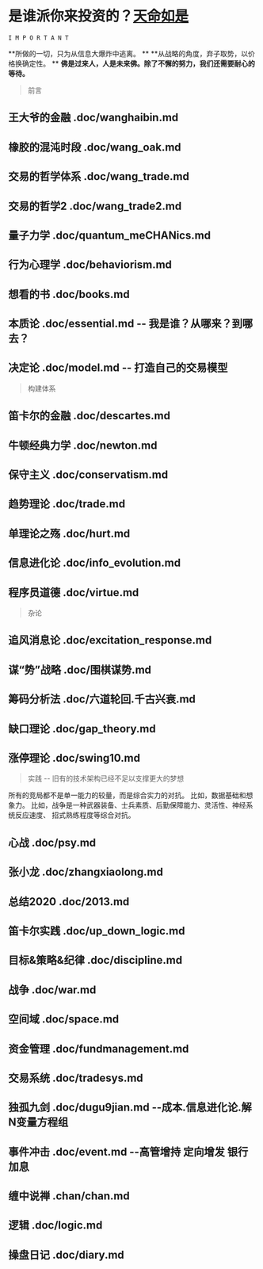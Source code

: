 # 是谁派你来投资的？[天命如是](http://news.imeigu.com/a/1306330639828.html)

    I M P O R T A N T

  **所做的一切，只为从信息大爆炸中逃离。                          **
  **从战略的角度，弃子取势，以价格换确定性。                      **
  **佛是过来人，人是未来佛。除了不懈的努力，我们还需要耐心的等待。**

> 前言

## 王大爷的金融   .doc/wanghaibin.md
## 橡胶的混沌时段 .doc/wang_oak.md
## 交易的哲学体系 .doc/wang_trade.md
## 交易的哲学2    .doc/wang_trade2.md

## 量子力学       .doc/quantum_meCHANics.md
## 行为心理学     .doc/behaviorism.md
## 想看的书       .doc/books.md
## 本质论         .doc/essential.md           -- 我是谁？从哪来？到哪去？
## 决定论         .doc/model.md               -- 打造自己的交易模型

> 构建体系

## 笛卡尔的金融   .doc/descartes.md
## 牛顿经典力学   .doc/newton.md

## 保守主义       .doc/conservatism.md
## 趋势理论       .doc/trade.md
## 单理论之殇     .doc/hurt.md
## 信息进化论     .doc/info_evolution.md

## 程序员道德     .doc/virtue.md

> 杂论

## 追风消息论     .doc/excitation_response.md
## 谋“势”战略     .doc/围棋谋势.md
## 筹码分析法     .doc/六道轮回.千古兴衰.md
## 缺口理论       .doc/gap_theory.md
## 涨停理论       .doc/swing10.md

> 实践 -- 旧有的技术架构已经不足以支撑更大的梦想

所有的竞局都不是单一能力的较量，而是综合实力的对抗。
比如，数据基础和想象力。
比如，战争是一种武器装备、士兵素质、后勤保障能力、灵活性、神经系统反应速度、
      招式熟练程度等综合对抗。

## 心战           .doc/psy.md
## 张小龙         .doc/zhangxiaolong.md
## 总结2020       .doc/2013.md
## 笛卡尔实践     .doc/up_down_logic.md
## 目标&策略&纪律 .doc/discipline.md

## 战争           .doc/war.md
## 空间域         .doc/space.md
## 资金管理       .doc/fundmanagement.md
## 交易系统       .doc/tradesys.md
## 独孤九剑       .doc/dugu9jian.md       --成本.信息进化论.解N变量方程组
## 事件冲击       .doc/event.md           --高管增持 定向增发 银行加息
## 缠中说禅       .chan/chan.md
## 逻辑           .doc/logic.md
## 操盘日记       .doc/diary.md
